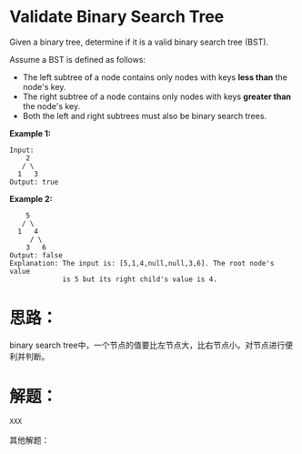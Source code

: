# Validate Binary Search Tree

Given a binary tree, determine if it is a valid binary search tree (BST).

Assume a BST is defined as follows:

- The left subtree of a node contains only nodes with keys **less than** the node's key.
- The right subtree of a node contains only nodes with keys **greater than** the node's key.
- Both the left and right subtrees must also be binary search trees.

**Example 1:**

```
Input:
    2
   / \
  1   3
Output: true
```

**Example 2:**

```
    5
   / \
  1   4
     / \
    3   6
Output: false
Explanation: The input is: [5,1,4,null,null,3,6]. The root node's value
             is 5 but its right child's value is 4.
```

# 思路：

binary search tree中，一个节点的值要比左节点大，比右节点小。对节点进行便利并判断。

# 解题：



```python
XXX
```

其他解题：

```python

```

